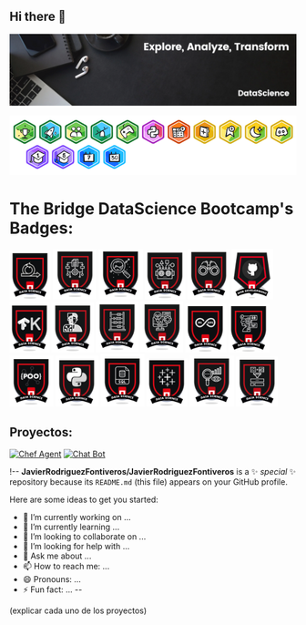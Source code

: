 ## Hi there 👋

![banner](banner.png)

![banner](Kaggle/badges.png)





# The Bridge DataScience Bootcamp's Badges:
![agile](TheBridge/agile.png)
![analyst](TheBridge/analyst.png)
![dt](TheBridge/datascientist.png)
![dp](TheBridge/deeplearning.png)
![eda](TheBridge/eda.png)
![git](TheBridge/github.png)
![keras](TheBridge/keras.png)
![ml](TheBridge/machinelearning.png)
![maths](TheBridge/maths.png)
![ml](TheBridge/ml.png)
![mlops](TheBridge/mlops.png)
![nlp](TheBridge/nlp.png)
![oop](TheBridge/oop.png)
![py](TheBridge/python.png)
![sql](TheBridge/sql.png)
![tableau](TheBridge/tableau.png)
![visual](TheBridge/visualization.png)
![wr](TheBridge/wrangling.png)

## Proyectos:

[![Chef Agent](https://img.shields.io/badge/Chef%20Agent-green?style=for-the-badge)](https://github.com/JavierRodriguezFontiveros/GEN_IA_CHEF_AGENT) [![Chat Bot](https://img.shields.io/badge/Chat%20Bot-pink?style=for-the-badge)](https://github.com/JavierRodriguezFontiveros/FELGTBI_plus)


!--
**JavierRodriguezFontiveros/JavierRodriguezFontiveros** is a ✨ _special_ ✨ repository because its `README.md` (this file) appears on your GitHub profile.

Here are some ideas to get you started:

- 🔭 I’m currently working on ...
- 🌱 I’m currently learning ...
- 👯 I’m looking to collaborate on ...
- 🤔 I’m looking for help with ...
- 💬 Ask me about ...
- 📫 How to reach me: ...
- 😄 Pronouns: ...
- ⚡ Fun fact: ...
--

(explicar cada uno de los proyectos)
